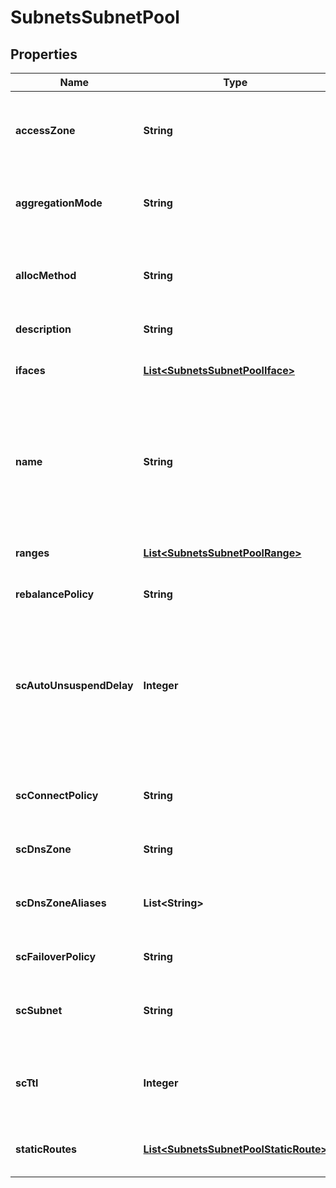 
# SubnetsSubnetPool

## Properties
Name | Type | Description | Notes
------------ | ------------- | ------------- | -------------
**accessZone** | **String** | Name of a valid access zone to map IP address pool to the zone. |  [optional]
**aggregationMode** | **String** | OneFS supports the following NIC aggregation modes. |  [optional]
**allocMethod** | **String** | Specifies how IP address allocation is done among pool members. |  [optional]
**description** | **String** | A description of the pool. |  [optional]
**ifaces** | [**List&lt;SubnetsSubnetPoolIface&gt;**](SubnetsSubnetPoolIface.md) | List of interface members in this pool. |  [optional]
**name** | **String** | The name of the pool. It must be unique throughout the given subnet.It&#39;s a required field with POST method. |  [optional]
**ranges** | [**List&lt;SubnetsSubnetPoolRange&gt;**](SubnetsSubnetPoolRange.md) | List of IP address ranges in this pool. |  [optional]
**rebalancePolicy** | **String** | Rebalance policy.. |  [optional]
**scAutoUnsuspendDelay** | **Integer** | Time delay in seconds before a node which has been                 automatically unsuspended becomes usable in SmartConnect                responses for pool zones. |  [optional]
**scConnectPolicy** | **String** | SmartConnect client connection balancing policy. |  [optional]
**scDnsZone** | **String** | SmartConnect zone name for the pool. |  [optional]
**scDnsZoneAliases** | **List&lt;String&gt;** | List of SmartConnect zone aliases (DNS names) to the pool. |  [optional]
**scFailoverPolicy** | **String** | SmartConnect IP failover policy. |  [optional]
**scSubnet** | **String** | Name of SmartConnect service subnet for this pool. |  [optional]
**scTtl** | **Integer** | Time to live value for SmartConnect DNS query responses in seconds. |  [optional]
**staticRoutes** | [**List&lt;SubnetsSubnetPoolStaticRoute&gt;**](SubnetsSubnetPoolStaticRoute.md) | List of interface members in this pool. |  [optional]



